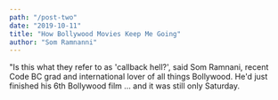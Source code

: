 ```yaml
---
path: "/post-two"
date: "2019-10-11"
title: "How Bollywood Movies Keep Me Going"
author: "Som Ramnanni"
---
```


"Is this what they refer to as 'callback hell?', said Som Ramnani, recent Code BC grad and international lover of all things Bollywood. He'd just finished his 6th Bollywood film ... and it was still only Saturday.